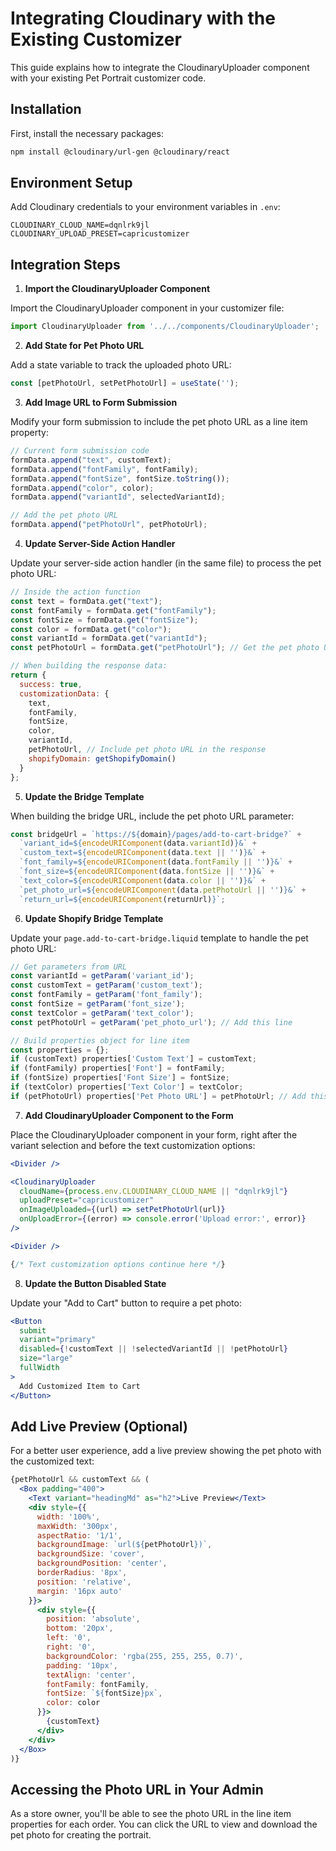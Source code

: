 # Integrating Cloudinary with the Existing Customizer

This guide explains how to integrate the CloudinaryUploader component with your existing Pet Portrait customizer code.

## Installation

First, install the necessary packages:

```bash
npm install @cloudinary/url-gen @cloudinary/react
```

## Environment Setup

Add Cloudinary credentials to your environment variables in `.env`:

```
CLOUDINARY_CLOUD_NAME=dqnlrk9jl
CLOUDINARY_UPLOAD_PRESET=capricustomizer
```

## Integration Steps

1. **Import the CloudinaryUploader Component**

Import the CloudinaryUploader component in your customizer file:

```jsx
import CloudinaryUploader from '../../components/CloudinaryUploader';
```

2. **Add State for Pet Photo URL**

Add a state variable to track the uploaded photo URL:

```jsx
const [petPhotoUrl, setPetPhotoUrl] = useState('');
```

3. **Add Image URL to Form Submission**

Modify your form submission to include the pet photo URL as a line item property:

```jsx
// Current form submission code
formData.append("text", customText);
formData.append("fontFamily", fontFamily);
formData.append("fontSize", fontSize.toString());
formData.append("color", color);
formData.append("variantId", selectedVariantId);

// Add the pet photo URL
formData.append("petPhotoUrl", petPhotoUrl);
```

4. **Update Server-Side Action Handler**

Update your server-side action handler (in the same file) to process the pet photo URL:

```jsx
// Inside the action function
const text = formData.get("text");
const fontFamily = formData.get("fontFamily");
const fontSize = formData.get("fontSize");
const color = formData.get("color");
const variantId = formData.get("variantId");
const petPhotoUrl = formData.get("petPhotoUrl"); // Get the pet photo URL

// When building the response data:
return {
  success: true,
  customizationData: {
    text,
    fontFamily,
    fontSize,
    color,
    variantId,
    petPhotoUrl, // Include pet photo URL in the response
    shopifyDomain: getShopifyDomain()
  }
};
```

5. **Update the Bridge Template**

When building the bridge URL, include the pet photo URL parameter:

```jsx
const bridgeUrl = `https://${domain}/pages/add-to-cart-bridge?` + 
  `variant_id=${encodeURIComponent(data.variantId)}&` +
  `custom_text=${encodeURIComponent(data.text || '')}&` +
  `font_family=${encodeURIComponent(data.fontFamily || '')}&` +
  `font_size=${encodeURIComponent(data.fontSize || '')}&` +
  `text_color=${encodeURIComponent(data.color || '')}&` +
  `pet_photo_url=${encodeURIComponent(data.petPhotoUrl || '')}&` +
  `return_url=${encodeURIComponent(returnUrl)}`;
```

6. **Update Shopify Bridge Template**

Update your `page.add-to-cart-bridge.liquid` template to handle the pet photo URL:

```javascript
// Get parameters from URL
const variantId = getParam('variant_id');
const customText = getParam('custom_text');
const fontFamily = getParam('font_family');
const fontSize = getParam('font_size');
const textColor = getParam('text_color');
const petPhotoUrl = getParam('pet_photo_url'); // Add this line

// Build properties object for line item
const properties = {};
if (customText) properties['Custom Text'] = customText;
if (fontFamily) properties['Font'] = fontFamily;
if (fontSize) properties['Font Size'] = fontSize;
if (textColor) properties['Text Color'] = textColor;
if (petPhotoUrl) properties['Pet Photo URL'] = petPhotoUrl; // Add this line
```

7. **Add CloudinaryUploader Component to the Form**

Place the CloudinaryUploader component in your form, right after the variant selection and before the text customization options:

```jsx
<Divider />

<CloudinaryUploader
  cloudName={process.env.CLOUDINARY_CLOUD_NAME || "dqnlrk9jl"}
  uploadPreset="capricustomizer"
  onImageUploaded={(url) => setPetPhotoUrl(url)}
  onUploadError={(error) => console.error('Upload error:', error)}
/>

<Divider />

{/* Text customization options continue here */}
```

8. **Update the Button Disabled State**

Update your "Add to Cart" button to require a pet photo:

```jsx
<Button 
  submit
  variant="primary" 
  disabled={!customText || !selectedVariantId || !petPhotoUrl}
  size="large"
  fullWidth
>
  Add Customized Item to Cart
</Button>
```

## Add Live Preview (Optional)

For a better user experience, add a live preview showing the pet photo with the customized text:

```jsx
{petPhotoUrl && customText && (
  <Box padding="400">
    <Text variant="headingMd" as="h2">Live Preview</Text>
    <div style={{ 
      width: '100%', 
      maxWidth: '300px', 
      aspectRatio: '1/1',
      backgroundImage: `url(${petPhotoUrl})`,
      backgroundSize: 'cover',
      backgroundPosition: 'center',
      borderRadius: '8px',
      position: 'relative',
      margin: '16px auto'
    }}>
      <div style={{
        position: 'absolute',
        bottom: '20px',
        left: '0',
        right: '0',
        backgroundColor: 'rgba(255, 255, 255, 0.7)',
        padding: '10px',
        textAlign: 'center',
        fontFamily: fontFamily,
        fontSize: `${fontSize}px`,
        color: color
      }}>
        {customText}
      </div>
    </div>
  </Box>
)}
```

## Accessing the Photo URL in Your Admin

As a store owner, you'll be able to see the photo URL in the line item properties for each order. You can click the URL to view and download the pet photo for creating the portrait. 
